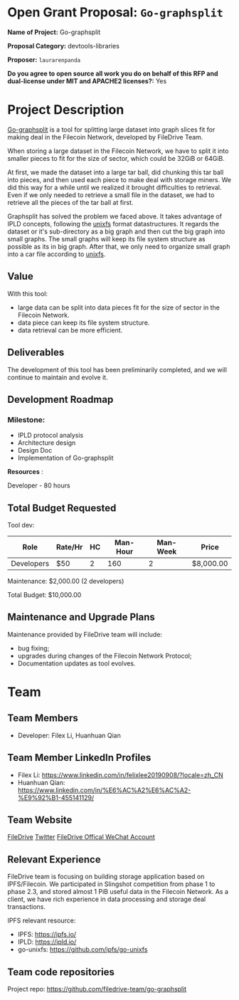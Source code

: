 # Open Grant Proposal: `Go-graphsplit`

**Name of Project:** Go-graphsplit

**Proposal Category:** devtools-libraries

**Proposer:** `laurarenpanda`

**Do you agree to open source all work you do on behalf of this RFP and dual-license under MIT and APACHE2 licenses?:** Yes

# Project Description

[Go-graphsplit](https://github.com/filedrive-team/go-graphsplit) is a tool for splitting large dataset into graph slices fit for making deal in the Filecoin Network, developed by FileDrive Team.

When storing a large dataset in the Filecoin Network, we have to split it into smaller pieces to fit for the size of sector, which could be 32GiB or 64GiB.

At first, we made the dataset into a large tar ball, did chunking this tar ball into pieces, and then used each piece to make deal with storage miners. We did this way for a while until we realized it brought difficulties to retrieval. Even if we only needed to retrieve a small file in the dataset, we had to retrieve all the pieces of the tar ball at first. 

Graphsplit has solved the problem we faced above. It takes advantage of IPLD concepts, following the [unixfs](https://github.com/ipfs/go-unixfs) format datastructures. It regards the dataset or it's sub-directory as a big graph and then cut the big graph into small graphs. The small graphs will keep its file system structure as possible as its in big graph. After that, we only need to organize small graph into a car file according to [unixfs](https://github.com/ipfs/go-unixfs).


## Value

With this tool:
- large data can be split into data pieces fit for the size of sector in the Filecoin Network.
- data piece can keep its file system structure.
- data retrieval can be more efficient.

## Deliverables

The development of this tool has been preliminarily completed, and we will continue to maintain and evolve it.

## Development Roadmap

### Milestone:

* IPLD protocol analysis 
* Architecture design
* Design Doc
* Implementation of Go-graphsplit

__Resources__ :

Developer - 80 hours

## Total Budget Requested

Tool dev:

 | Role | Rate/Hr | HC | Man-Hour | Man-Week | Price |
 |-----|---------|----|-----------|-------------|------|
 | Developers| $50 | 2 | 160 | 2 | $8,000.00 |

Maintenance: $2,000.00 (2 developers)  

Total Budget: $10,000.00 


## Maintenance and Upgrade Plans

Maintenance provided by FileDrive team will include:
- bug fixing;
- upgrades during changes of the Filecoin Network Protocol;
- Documentation updates as tool evolves.

# Team

## Team Members

- Developer: Filex Li, Huanhuan Qian

## Team Member LinkedIn Profiles

- Filex Li: https://www.linkedin.com/in/felixlee20190908/?locale=zh_CN
- Huanhuan Qian: https://www.linkedin.com/in/%E6%AC%A2%E6%AC%A2-%E9%92%B1-455141129/

## Team Website

[FileDrive](https://filedrive.io/)
[Twitter](https://twitter.com/FileDrive1)
[FileDrive Offical WeChat Account](https://mp.weixin.qq.com/mp/profile_ext?action=home&__biz=MzkzMDE4ODg0MQ==&scene=124#wechat_redirect)

## Relevant Experience

FileDrive team is focusing on building storage application based on IPFS/Filecoin. We participated in Slingshot competition from phase 1 to phase 2.3, and stored almost 1 PiB useful data in the Filecoin Network. As a client, we have rich experience in data processing and storage deal transactions.

IPFS relevant resource:
- IPFS: https://ipfs.io/   
- IPLD: https://ipld.io/   
- go-unixfs: https://github.com/ipfs/go-unixfs


## Team code repositories

Project repo: https://github.com/filedrive-team/go-graphsplit
